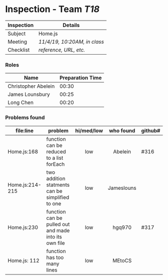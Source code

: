 # Inspection - Team *T18* 
 
| Inspection | Details |
| ----- | ----- |
| Subject | Home.js |
| Meeting | *11/4/19, 10:20AM, in class* |
| Checklist | *reference, URL, etc.* |

### Roles

| Name | Preparation Time |
| ---- | ---- |
| Christopher Abelein | 00:30 |
| James Lounsbury | 00:25 |
| Long Chen | 00:20|

### Problems found

| file:line | problem | hi/med/low | who found | github#  |
| --- | --- | :---: | :---: | --- |
| Home.js:168 | function can be reduced to a list forEach | low | Abelein | #316 |
| Home.js:214-215 | two addition statments can be simplified to one | low | Jameslouns | |
| Home.js:230 | function can be pulled out and made into its own file | low | hgq970 | #317 |
| Home.js: 112 | function has too many lines  | low | MEtoCS | |
